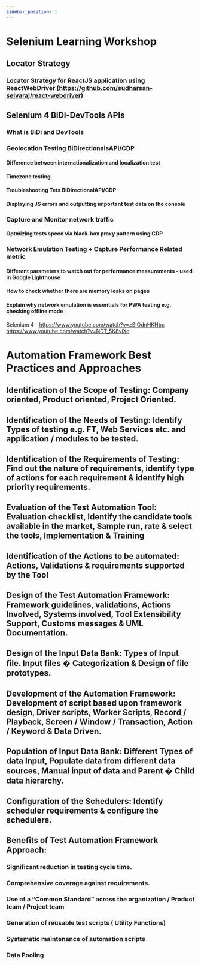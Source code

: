 ```yaml
---
sidebar_position: 1
---
```


# Selenium Learning Workshop

## Locator Strategy

### Locator Strategy for ReactJS application using ReactWebDriver (https://github.com/sudharsan-selvaraj/react-webdriver)

## Selenium 4 BiDi-DevTools APIs

### What is BiDi and DevTools

### Geolocation Testing BiDirectionalsAPI/CDP

#### Difference between internationalization and localization test

#### Timezone testing

#### Troubleshooting Tets BiDirectionalAPI/CDP

#### Displaying JS errors and outputting important test data on the console

### Capture and Monitor network traffic

#### Optmizing tests speed via black-box proxy pattern using CDP

### Network Emulation Testing + Capture Performance Related metric

#### Different parameters to watch out for performance measurements - used in Google Lighthouse

#### How to check whether there are memory leaks on pages

#### Explain why network emulation is essentials for PWA testing e.g. checking offline mode

Selenium 4 - https://www.youtube.com/watch?v=zSIOdnHKHbc
https://www.youtube.com/watch?v=NDT_5K8vjXo

# Automation Framework Best Practices and Approaches

## Identification of the Scope of Testing: Company oriented, Product oriented, Project Oriented.

## Identification of the Needs of Testing: Identify Types of testing e.g. FT, Web Services etc. and application / modules to be tested.

## Identification of the Requirements of Testing: Find out the nature of requirements, identify type of actions for each requirement & identify high priority requirements.

## Evaluation of the Test Automation Tool: Evaluation checklist, Identify the candidate tools available in the market, Sample run, rate & select the tools, Implementation & Training

## Identification of the Actions to be automated: Actions, Validations & requirements supported by the Tool

## Design of the Test Automation Framework: Framework guidelines, validations, Actions Involved, Systems involved, Tool Extensibility Support, Customs messages & UML Documentation.

## Design of the Input Data Bank: Types of Input file. Input files � Categorization & Design of file prototypes.

## Development of the Automation Framework: Development of script based upon framework design, Driver scripts, Worker Scripts, Record / Playback, Screen / Window / Transaction, Action / Keyword & Data Driven.

## Population of Input Data Bank: Different Types of data Input, Populate data from different data sources, Manual input of data and Parent � Child data hierarchy.

## Configuration of the Schedulers: Identify scheduler requirements & configure the schedulers.

## Benefits of Test Automation Framework Approach:

### Significant reduction in testing cycle time.

### Comprehensive coverage against requirements.

### Use of a “Common Standard” across the organization / Product team / Project team

### Generation of reusable test scripts ( Utility Functions)

### Systematic maintenance of automation scripts

### Data Pooling
